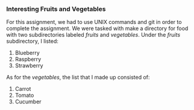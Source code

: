 ### Interesting Fruits and Vegetables
For this assignment, we had to use UNIX commands and git in order to complete the assignment. We were tasked with make a directory for food with two subdirectories labeled _fruits_ and _vegetables_. Under the _fruits_ subdirectory, I listed:
1. Blueberry
2. Raspberry
3. Strawberry

As for the _vegetables_, the list that I made up consisted of:
1. Carrot
2. Tomato
3. Cucumber
